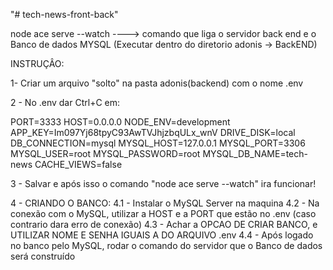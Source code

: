 "# tech-news-front-back" 


node ace serve --watch ----> comando que liga o servidor back end e o Banco de dados MYSQL (Executar dentro do diretorio adonis -> BackEND)

INSTRUÇÂO:

1- Criar um arquivo "solto" na pasta adonis(backend) com o nome .env

2 - No .env dar Ctrl+C em:

PORT=3333
HOST=0.0.0.0
NODE_ENV=development
APP_KEY=Im097Yj68tpyC93AwTVJhjzbqULx_wnV
DRIVE_DISK=local
DB_CONNECTION=mysql
MYSQL_HOST=127.0.0.1
MYSQL_PORT=3306
MYSQL_USER=root
MYSQL_PASSWORD=root
MYSQL_DB_NAME=tech-news
CACHE_VIEWS=false


3 - Salvar e após isso o comando "node ace serve --watch" ira funcionar!

4 - CRIANDO O BANCO:
4.1 - Instalar o MySQL Server na maquina
4.2 - Na conexão com o MySQL, utilizar a HOST e a PORT que estão no .env (caso contrario dara erro de conexão)
4.3 - Achar a OPCAO DE CRIAR BANCO, e UTILIZAR NOME E SENHA IGUAIS A DO ARQUIVO .env
4.4 - Após logado no banco pelo MySQL, rodar o comando do servidor que o Banco de dados será construído

